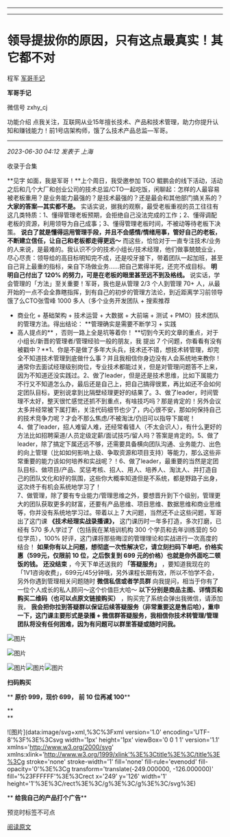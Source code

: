 ----------------------------------------
----------------------------------------
#  领导提拔你的原因，只有这点最真实！其它都不对

程军  [ 军哥手记 ](javascript:void\(0\);)

**军哥手记** ![]()

微信号 zxhy_cj

功能介绍 点我关注，互联网从业15年擅长技术、产品和技术管理，助力你提升认知和赚钱能力！前1号店架构师，饿了么技术产品总监—军哥。

____

_2023-06-30 04:12_ _发表于 上海_

收录于合集

**见字 如面，我是军哥！**上个周日，我受邀参加 TGO
鲲鹏会的线下活动，活动之后和几个大厂和创业公司的技术总监/CTO一起吃饭，闲聊起：怎样的人最容易被老板重用？是业务能力最强的？是技术最强的？还是最会和其他部门搞关系的？
**大家的答案—其实都不是。**
实话实说，据我的观察，最受老板重视的员工往往有这几类特质：1、懂得管理老板预期，会拒绝自己没法完成的工作；2、懂得调配老板的资源，利用领导为自己成事；3、懂得管理老板时间，不被动等待老板下决策。
**说白了就是懂得运用管理手段，并且不会感情/情绪用事，管好自己的老板，不断建立信任，让自己和老板都走得更远～**
而这些，恰恰对于一直专注技术/业务的人来说，是最难的。我认识不少的技术小组长/技术经理，他们做事兢兢业业，尽心尽责：领导给的高目标明知完不成，还是咬牙接下，带着团队一起加班，甚至自己背上最重的指标，亲自下场做业务......把自己累得半死，还完不成目标。
**明明自己付出了 120% 的努力，可是在老板的眼里甚至远不到及格线。** 说实话，学会管理的「方法」至关重要！军哥，我也是从管理 2/3 个人到管理
70+ 人，从最开始的一点不会全靠瞎指挥，到有自己的初步的管理方法论，到近距离学习前领导饿了么CTO张雪峰 1000 多人（多个业务开发团队 + 搜索推荐
+ 商业化 + 基础架构 + 技术运营 + 大数据 + 大前端 + 测试 + PMO）技术团队的管理方法。得出结论： **管理确实是需要不断学习 + 实践
+ 高人提点的** ，否则一路上全是坑等着你！ **切到今天的文章的重点，对于小组长/新晋的管理者/管理经验一般的朋友，我 提出 7
个问题，你看看有没有被戳中？**1、你是不是做了多年大头兵，技术还不错，想技术转管理，却完全不知道技术管理到底做什么事？并且我相信你身边没有人会系统地来教你！通常你去面试经理级别岗位，专业技术都能过关，但是对管理问题答不上来，因为不知道还没实践过。2、做了leader，但是还是技术思维，比如下属能力不行又不知道怎么办，最后还是自己上，把自己搞得很累，再比如还不会如何定团队目标，更别说拿到比隔壁经理更好的结果了。3、做了leader，时间管理不太好，整天很忙感觉还抓不到重点，有啥技巧吗？那是肯定的！另外会议太多并经常被下属打断，关注代码细节也少了，内心很不安，那如何保持自己的技术竞争力呢？才会不那么焦虑/不被淘汰/仍旧可以指导下属呢！  
4、做了leader，招人难留人难，还经常看错人（不太会识人），有什么更好的方法比如招聘渠道/人员定级定薪/面试技巧/留人吗？答案是肯定的。5、做了leader，除了搞定下属还远不够，还需要具备横向团队沟通、业务能力、出色的向上管理（比如如何影响上级、争取资源和项目支持）等能力，那么这些非常重要的能力该如何培养和实战呢？！6、做了leader，最重要的当然是定团队目标、做项目/产品、奖惩考核、招人、用人、培养人、淘汰人、并打造自己的团队文化和好的氛围，这些你大概率知道但是不系统，都是野路子出身，这次终于有机会系统地学习了！  
7、做管理，除了要有专业能力/管理思维之外，要想晋升到下个级别，管理更大的团队获取更多的财富，还要有产品思维、项目思维、数据思维和商业思维等，你并没有系统地学习过。带着以上
7 大问题，当然还不止这些问题，军哥出了这门课 **《技术经理实战录播课》，** 这门课历时一年多打造，多次打磨，已经有 570
多人学过了（包括我在某培训机构 300 个学员和去年训练营的 50 位学员），100% 好评，这门课将那些晦涩的管理理论和实战进行一次高度的结合！
**如果你有以上问题，想彻底一次性解决它，请立刻扫码下单吧，价格实惠（599元，仅限前 10 位，之后恢复到 699
元的价格）也就是你外面吃二顿饭的钱。** **还没结束** ，今天下单还送我的 **「答疑服务」**
，要知道我现在的「1V1咨询收费」，699元/45分钟哦，另外课程长期有效，所以不怕学不会，另外你遇到管理相关问题随时 **微信私信或者学员群**
向我提问，相当于你有了一位个人成长的私人顾问～这个价值巨大哈～ **以下分别是商品主图、详情页和购买二维码（也可以点原文链接购买）**
，购买完了系统会弹出我微信，请添加我， **我会把你拉到答疑群以保证后续答疑服务（非常重要这是售后哈），重申一下，这门课主要形式是录播 +
微信群答疑服务，我相信你技术转管理/管理团队将没有任何困难，因为有问题可以群里答疑或随时问我。**

![图片](https://mmbiz.qpic.cn/mmbiz_jpg/zoS8kK5mlOkibyFjUA5WG26kImMibLnKhlexjzCIcziccGzwIxMP5sM3mYH0OdFpDic9VY1TzibK6jDbcVahYIzbibLg/640?wx_fmt=jpeg)

![图片](https://mmbiz.qpic.cn/mmbiz_jpg/zoS8kK5mlOkibyFjUA5WG26kImMibLnKhlMHBMZhsvt5Zooqkw4elCzUianyVnm6TN1ib6FiaJ6rbBsZTpXLckic88kA/640?wx_fmt=jpeg)

![图片](https://mmbiz.qpic.cn/mmbiz_png/b96CibCt70iaajvl7fD4ZCicMcjhXMp1v6UibM134tIsO1j5yqHyNhh9arj090oAL7zGhRJRq6cFqFOlDZMleLl4pw/640?wx_fmt=png&wxfrom=5&wx_lazy=1&wx_co=1)![图片](https://mmbiz.qpic.cn/mmbiz_png/b96CibCt70iaajvl7fD4ZCicMcjhXMp1v6UibM134tIsO1j5yqHyNhh9arj090oAL7zGhRJRq6cFqFOlDZMleLl4pw/640?wx_fmt=png&wxfrom=5&wx_lazy=1&wx_co=1)![图片](https://mmbiz.qpic.cn/mmbiz_png/b96CibCt70iaajvl7fD4ZCicMcjhXMp1v6UibM134tIsO1j5yqHyNhh9arj090oAL7zGhRJRq6cFqFOlDZMleLl4pw/640?wx_fmt=png&wxfrom=5&wx_lazy=1&wx_co=1)

 **扫码购买**

 ** **原价 999，现价 699，** **前 10 位再减 100****

 **  
**

![图片](data:image/svg+xml,%3C%3Fxml version='1.0' encoding='UTF-8'%3F%3E%3Csvg
width='1px' height='1px' viewBox='0 0 1 1' version='1.1'
xmlns='http://www.w3.org/2000/svg'
xmlns:xlink='http://www.w3.org/1999/xlink'%3E%3Ctitle%3E%3C/title%3E%3Cg
stroke='none' stroke-width='1' fill='none' fill-rule='evenodd' fill-
opacity='0'%3E%3Cg transform='translate\(-249.000000, -126.000000\)'
fill='%23FFFFFF'%3E%3Crect x='249' y='126' width='1'
height='1'%3E%3C/rect%3E%3C/g%3E%3C/g%3E%3C/svg%3E)

 ** **给我自己的产品打个广告****

预览时标签不可点

[阅读原文](javascript:;)

